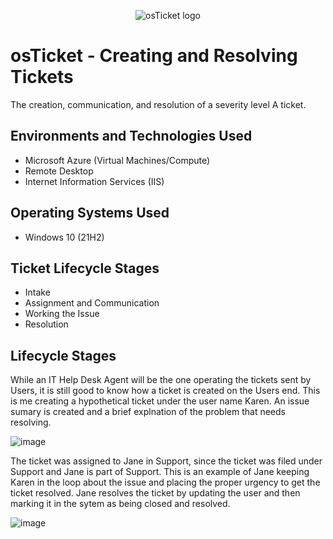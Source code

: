 <p align="center">
<img src="https://i.imgur.com/Clzj7Xs.png" alt="osTicket logo"/>
</p>

<h1>osTicket - Creating and Resolving Tickets</h1>
The creation, communication, and resolution of a severity level A ticket.<br />


<h2>Environments and Technologies Used</h2>

- Microsoft Azure (Virtual Machines/Compute)
- Remote Desktop
- Internet Information Services (IIS)

<h2>Operating Systems Used </h2>

- Windows 10</b> (21H2)

<h2>Ticket Lifecycle Stages</h2>

- Intake
- Assignment and Communication
- Working the Issue
- Resolution

<h2>Lifecycle Stages</h2>

<p>
While an IT Help Desk Agent will be the one operating the tickets sent by Users, it is still good to know how a ticket is created on the Users end. This is me creating a hypothetical ticket under the user name Karen. An issue sumary is created and a brief explnation of the problem that needs resolving.
</p>

![image](https://github.com/parkrich/ticket-lifecycle/assets/137697108/4765507f-dd9b-458a-b6ad-067e6fa63350)
<br />

<p>
The ticket was assigned to Jane in Support, since the ticket was filed under Support and Jane is part of Support. This is an example of Jane keeping Karen in the loop about the issue and placing the proper urgency to get the ticket resolved. Jane resolves the ticket by updating the user and then marking it in the sytem as being closed and resolved.
</p>

![image](https://github.com/parkrich/ticket-lifecycle/assets/137697108/0d959212-caa4-42aa-b854-5a2208ffc0aa)
<br />
